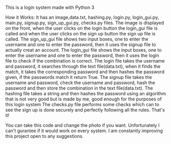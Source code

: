 This is a login system made with Python 3

How it Works:
  It has an image,data.txt, hashing.py, login.py, login_gui.py, main.py, signup.py, sign_up_gui.py, checks.py files.
  The image is displayed on the front, when the user clicks on the login button the login_gui file is called and when the user clicks on the sign up button the sign up file is called.
  The sign_up_gui file shows two input boxes, one to enter the username and one to enter the password, then it uses the signup file to actually creat an account.
  The login_gui file shows the input boxes, one to enter the username and one to enter the password, then it uses the login file to check if the combination is correct.
  The login file takes the username and password, it searches through the text file(data.txt), when it finds the match, it takes the corresponding password and then hashes the password given, if the passwords match it return True.
  The signup file takes the username and password, check the username and password, hash the password and then store the combination in the text file(data.txt).
  The hashing file takes a string and then hashes the password using an algorithm that is not very good but is made by me, good enough for the purposes of this login system
  The checks.py file performs some checks which can to see the sign up is done securely and perfectly following all the rules.
  That's it!
  
You can take this code and change the photo if you want. Unfortunately I can't gurantee if it would work on every system. I am constantly improving this project
open to any suggestions.
  
